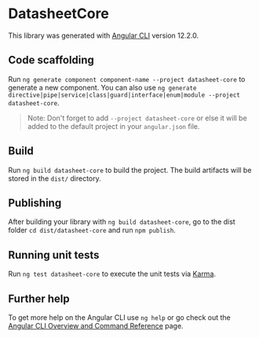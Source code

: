 # DatasheetCore

This library was generated with [Angular CLI](https://github.com/angular/angular-cli) version 12.2.0.

## Code scaffolding

Run `ng generate component component-name --project datasheet-core` to generate a new component. You can also use `ng generate directive|pipe|service|class|guard|interface|enum|module --project datasheet-core`.
> Note: Don't forget to add `--project datasheet-core` or else it will be added to the default project in your `angular.json` file. 

## Build

Run `ng build datasheet-core` to build the project. The build artifacts will be stored in the `dist/` directory.

## Publishing

After building your library with `ng build datasheet-core`, go to the dist folder `cd dist/datasheet-core` and run `npm publish`.

## Running unit tests

Run `ng test datasheet-core` to execute the unit tests via [Karma](https://karma-runner.github.io).

## Further help

To get more help on the Angular CLI use `ng help` or go check out the [Angular CLI Overview and Command Reference](https://angular.io/cli) page.
